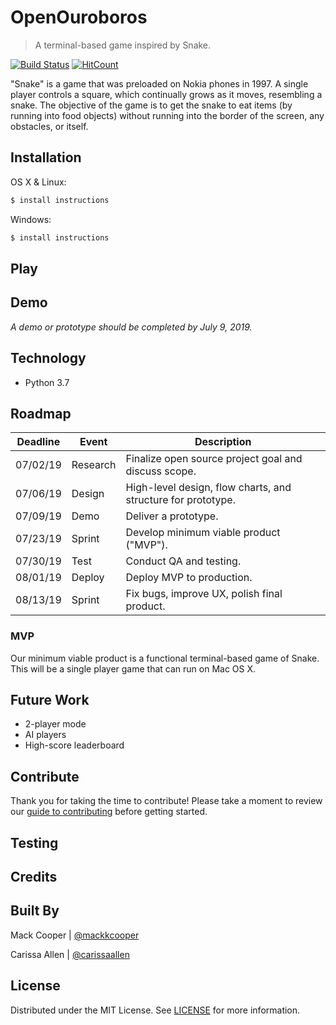 # OpenOuroboros
> A terminal-based game inspired by Snake.

[![Build Status](https://travis-ci.com/terminal-based-games/ouroboros.svg?branch=master)](https://travis-ci.com/terminal-based-games/ouroboros)
[![HitCount](http://hits.dwyl.com/terminal-based-games/ouroboros.svg)](http://hits.dwyl.com/terminal-based-games/ouroboros)

"Snake" is a game that was preloaded on Nokia phones in 1997. A single player controls a square, which continually grows as it moves, resembling a snake. The objective of the game is to get the snake to eat items (by running into food objects) without running into the border of the screen, any obstacles, or itself. 

## Installation

OS X & Linux:
```sh
$ install instructions
```

Windows:
```sh
$ install instructions
```

## Play

## Demo
_A demo or prototype should be completed by July 9, 2019._

## Technology

* Python 3.7

## Roadmap 

| Deadline | Event | Description |
| --- | --- | --- |
| 07/02/19 | Research | Finalize open source project goal and discuss scope. |
| 07/06/19 | Design | High-level design, flow charts, and structure for prototype. |
| 07/09/19 | Demo | Deliver a prototype. |
| 07/23/19 | Sprint | Develop minimum viable product ("MVP"). |
| 07/30/19 | Test | Conduct QA and testing. |
| 08/01/19 | Deploy | Deploy MVP to production. |
| 08/13/19 | Sprint | Fix bugs, improve UX, polish final product. |

### MVP
Our minimum viable product is a functional terminal-based game of Snake. This will be a single player game that can run on Mac OS X.

## Future Work
* 2-player mode
* AI players
* High-score leaderboard

## Contribute

Thank you for taking the time to contribute! Please take a moment to review our [guide to contributing](/CONTRIBUTING.md) before getting started. 

## Testing

## Credits

## Built By

Mack Cooper | [@mackkcooper](https://github.com/mackkcooper)

Carissa Allen | [@carissaallen](https://github.com/carissaallen)

## License
Distributed under the MIT License. See [LICENSE](/LICENSE) for more information.
